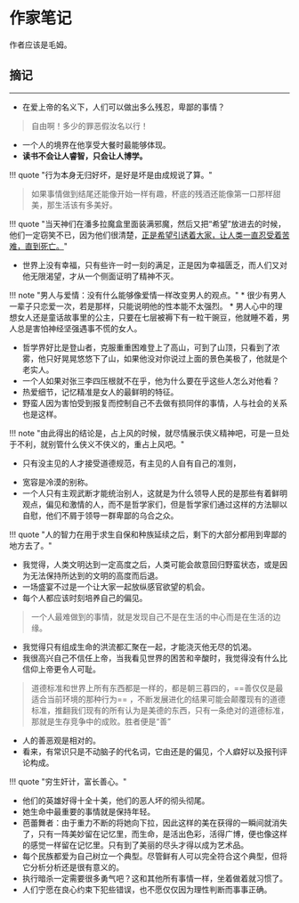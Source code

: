# 作家笔记

作者应该是毛姆。

## 摘记
----

* 在爱上帝的名义下，人们可以做出多么残忍，卑鄙的事情？

> 自由啊！多少的罪恶假汝名以行！

* 一个人的境界在他享受大餐时最能够体现。
* **读书不会让人睿智，只会让人博学。**

!!! quote "行为本身无归好坏，是好是坏是由成规说了算。"

> 如果事情做到结尾还能像开始一样有趣，杯底的残酒还能像第一口那样甜美，那生活该有多美好。

!!! quote "当天神们在潘多拉魔盒里面装满邪魔，然后又把“希望”放进去的时候，他们一定窃笑不已，因为他们很清楚，<u>正是希望引诱着大家，让人类一直忍受着苦难，直到死亡。</u>"

* 世界上没有幸福，只有些许一时一刻的满足，正是因为幸福匮乏，而人们又对他无限渴望，才从一个侧面证明了精神不灭。

!!! note "男人与爱情：没有什么能够像爱情一样改变男人的观点。"
    * 很少有男人一辈子只恋爱一次，若是那样，只能说明他的性本能不太强烈。
    * 男人心中的理想女人还是童话故事里的公主，只要在七层被褥下有一粒干豌豆，他就睡不着，男人总是害怕神经坚强遇事不慌的女人。


* 哲学界好比是登山者，克服重重困难登上了高山，可到了山顶，只看到了浓雾，他只好晃晃悠悠下了山，如果他没对你说过上面的景色美极了，他就是个老实人。
* 一个人如果对张三李四压根就不在乎，他为什么要在乎这些人怎么对他看？
* 热爱细节，记忆精准是女人的最鲜明的特征。
* 野蛮人因为害怕受到报复而控制自己不去做有损同伴的事情，人与社会的关系也是这样。

!!! note "由此得出的结论是，占上风的时候，就尽情展示侠义精神吧，可是一旦处于不利，就别管什么侠义不侠义的，重占上风吧。"


- 只有没主见的人才接受道德规范，有主见的人自有自己的准则，
* 宽容是冷漠的别称。
* 一个人只有主观武断才能统治别人，这就是为什么领导人民的是那些有着鲜明观点，偏见和激情的人，而不是哲学家们，但是哲学家们通过这样的方法聊以自慰，他们不屑于领导一群卑鄙的乌合之众。

!!! quote "人的智力在用于求生自保和种族延续之后，剩下的大部分都用到卑鄙的地方去了。"

* 我觉得，人类文明达到一定高度之后，人类可能会故意回归野蛮状态，或是因为无法保持所达到的文明的高度而后退。
* 一场盛宴不过是一个让大家一起放纵感官欲望的机会。
* 每个人都应该时刻培养自己的偏见。

> 一个人最难做到的事情，就是发现自己不是在生活的中心而是在生活的边缘。

* 我觉得只有组成生命的洪流都汇聚在一起，才能浇灭他无尽的饥渴。
* 我很高兴自己不信任上帝，当我看见世界的困苦和辛酸时，我觉得没有什么比信仰上帝更令人可耻。

> 道德标准和世界上所有东西都是一样的，都是朝三暮四的，==善仅仅是最适合当前环境的那种行为== ，不断发展进化的结果可能会颠覆现有的道德标准，推翻我们现有的所有认为是美德的东西，只有一条绝对的道德标准，那就是生存竞争中的成败。胜者便是“善”

* 人的善恶观是相对的。
* 看来，有常识只是不动脑子的代名词，它由还是的偏见，个人癖好以及报刊评论构成。

!!! quote "穷生奸计，富长善心。"


* 他们的英雄好得十全十美，他们的恶人坏的彻头彻尾。
* 她生命中最重要的事情就是保持年轻。
* 芭蕾舞者：由于重力不断的将她向下拉，因此这样的美在获得的一瞬间就消失了，只有一阵美妙留在记忆里，而生命，是活出色彩，活得广博，便也像这样的感觉一样留在记忆里。只有到了美丽的尽头才得以成为艺术品。
* 每个民族都爱为自己树立一个典型。尽管鲜有人可以完全符合这个典型，但将它分析分析还是很有意义的。
* 执行暗杀一定需要很多勇气吧？这和其他所有事情一样，坐着做着就习惯了。
* 人们宁愿在良心约束下犯些错误，也不愿仅仅因为理性判断而事事正确。


